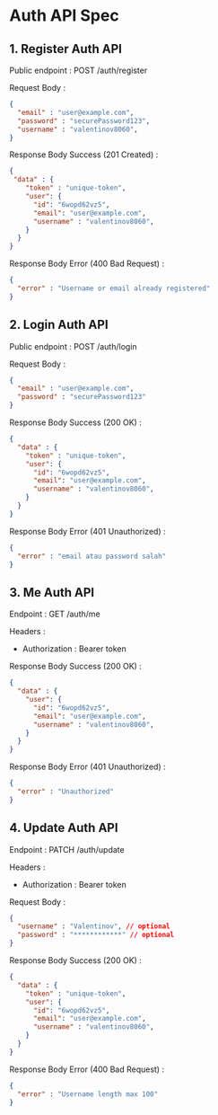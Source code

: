 # Auth API Spec

## 1. Register Auth API

Public endpoint : POST /auth/register

Request Body :
```json
{
  "email" : "user@example.com",
  "password" : "securePassword123",
  "username" : "valentinov8060",
}
```

Response Body Success (201 Created) : 
```json
{
 "data" : {
    "token" : "unique-token",
    "user": {
      "id": "6wopd62vz5",
      "email": "user@example.com",
      "username" : "valentinov8060",
    }
  }
}
```

Response Body Error (400 Bad Request) :
```json
{
  "error" : "Username or email already registered"
}
```

## 2. Login Auth API

Public endpoint : POST /auth/login

Request Body :
```json
{
  "email" : "user@example.com",
  "password" : "securePassword123"
}
```

Response Body Success (200 OK) : 
```json
{
  "data" : {
    "token" : "unique-token",
    "user": {
      "id": "6wopd62vz5",
      "email": "user@example.com",
      "username" : "valentinov8060",
    }
  }
}
```

Response Body Error (401 Unauthorized) :
```json
{
  "error" : "email atau password salah"
}
```

## 3. Me Auth API

Endpoint : GET /auth/me

Headers :
- Authorization : Bearer token

Response Body Success (200 OK) :
```json
{
  "data" : {
    "user": {
      "id": "6wopd62vz5",
      "email": "user@example.com",
      "username" : "valentinov8060",
    }
  }
}
```

Response Body Error (401 Unauthorized) : 
```json
{
  "error" : "Unauthorized"
}
```

## 4. Update Auth API

Endpoint : PATCH /auth/update

Headers :
- Authorization : Bearer token 

Request Body :
```json
{
  "username" : "Valentinov", // optional
  "password" : "************" // optional
}
```

Response Body Success (200 OK) : 
```json
{
  "data" : {
    "token" : "unique-token",
    "user": {
      "id": "6wopd62vz5",
      "email": "user@example.com",
      "username" : "valentinov8060",
    }
  }
}
```

Response Body Error (400 Bad Request) : 
```json
{
  "error" : "Username length max 100"
}
```

